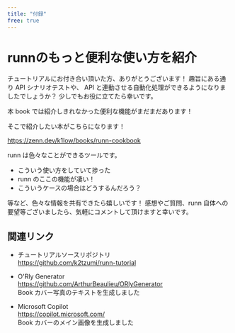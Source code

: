 ```yaml
---
title: "付録"
free: true
---
```


# runnのもっと便利な使い方を紹介

チュートリアルにお付き合い頂いた方、ありがとうございます！
趣旨にある通り API シナリオテストや、 API と連動させる自動化処理ができるようになりましたでしょうか？
少しでもお役に立てたら幸いです。

本 book では紹介しきれなかった便利な機能がまだまだあります！

そこで紹介したい本がこちらになります！

https://zenn.dev/k1low/books/runn-cookbook

runn は色々なことができるツールです。

* こういう使い方をしていて捗った
* runn のここの機能が凄い！
* こういうケースの場合はどうするんだろう？

等など、色々な情報を共有できたら嬉しいです！
感想やご質問、runn 自体への要望等ございましたら、気軽にコメントして頂けますと幸いです。

## 関連リンク

* チュートリアルソースリポジトリ  
https://github.com/k2tzumi/runn-tutorial

* O'Rly Generator  
https://github.com/ArthurBeaulieu/ORlyGenerator  
Book カバー写真のテキストを生成しました

* Microsoft Copilot  
https://copilot.microsoft.com/  
Book カバーのメイン画像を生成しました  
